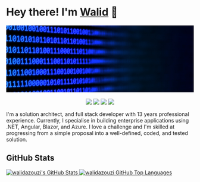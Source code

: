 # Hey there! I'm [Walid](https://walidazouzi.dev) 👋
![walidazouzi](banner.jpg)

<p align="center">
    <a href="https://twitter.com/walidazouzi"><img src="https://img.shields.io/badge/-Twitter-2D2B55?style=flat-square&logo=twitter&logoColor=white"/></a>
    <a href="https://linkedin.com/in/walidazouzi"><img src="https://img.shields.io/badge/-LinkedIn-2D2B55?style=flat-square&logo=linkedin&logoColor=white"/></a>
    <a href="https://www.youtube.com/c/walidazouzi"><img src="https://img.shields.io/badge/-Youtube-2D2B55?style=flat-square&logo=Youtube&logoColor=white"/></a>
    <a href="https://walidazouzi.dev"><img src="https://img.shields.io/badge/-Blog-2D2B55?style=flat-square&logo=RSS&logoColor=white"/></a>
</p>

I'm a solution architect, and full stack developer with 13 years professional experience. Currently, I specialise in building enterprise applications using .NET, Angular, Blazor, and Azure. I love a challenge and I'm skilled at progressing from a simple proposal into a well-defined, coded, and tested solution.

## GitHub Stats

<a href="https://github.com/walidazouzi">
    <img height="150em" src="https://github-readme-stats.vercel.app/api?username=walidazouzi&theme=shades-of-purple&count_private=true" alt="walidazouzi's GitHub Stats"/>
      <img height="150em" src="https://github-readme-stats.vercel.app/api/top-langs/?username=walidazouzi&theme=shades-of-purple&layout=compact" 
    alt="walidazouzi GitHub Top Languages" />
   
</a>


